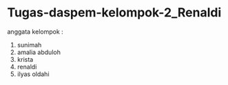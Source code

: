 # Tugas-daspem-kelompok-2_Renaldi
anggata kelompok :
1. sunimah
2. amalia abduloh
3. krista 
4. renaldi
5. ilyas oldahi
